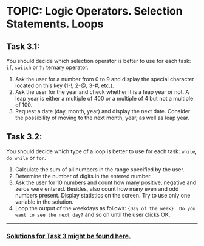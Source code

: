 # TOPIC: Logic Operators. Selection Statements. Loops

## Task 3.1:

You should decide which selection operator is better to use for each task: `if`, `switch` or `?:` ternary operator.
1. Ask the user for a number from 0 to 9 and display the special character located on this key (1-!, 2-@, 3-#, etc.).
2. Ask the user for the year and check whether it is a leap year or not. A leap year is either a multiple of 400 or a multiple of 4 but not a multiple of 100.
3. Request a date (day, month, year) and display the next date. Consider the possibility of moving to the next month, year, as well as leap year.

## Task 3.2:

You should decide which type of a loop is better to use for each task: `while`, `do while` or `for`.
1. Calculate the sum of all numbers in the range specified by the user.
2. Determine the number of digits in the entered number.
3. Ask the user for 10 numbers and count how many positive, negative and zeros were entered. Besides, also count how many even and odd numbers present. Display statistics on the screen. Try to use only one variable in the solution.
4. Loop the output of the weekdays as follows: `{Day of the week}. Do you want to see the next day?` and so on until the user clicks OK.

---

### [Solutions for Task 3 might be found here.](https://wiiiox.github.io/JS-Crash-Course-2023/week1/task3/task3.html)